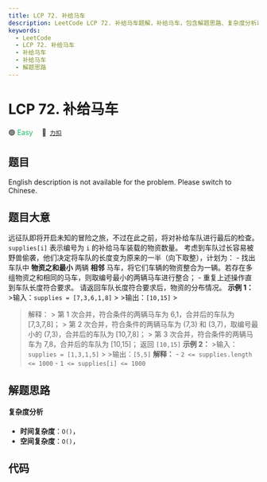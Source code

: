 ```yaml
---
title: LCP 72. 补给马车
description: LeetCode LCP 72. 补给马车题解，补给马车，包含解题思路、复杂度分析以及完整的 JavaScript 代码实现。
keywords:
  - LeetCode
  - LCP 72. 补给马车
  - 补给马车
  - 补给马车
  - 解题思路
---
```


# LCP 72. 补给马车

🟢 <font color=#15bd66>Easy</font>&emsp; 🔗&ensp;[`力扣`](https://leetcode.cn/problems/hqCnmP)

## 题目

English description is not available for the problem. Please switch to
Chinese.


## 题目大意

远征队即将开启未知的冒险之旅，不过在此之前，将对补给车队进行最后的检查。`supplies[i]` 表示编号为 `i` 的补给马车装载的物资数量。
考虑到车队过长容易被野兽偷袭，他们决定将车队的长度变为原来的一半（向下取整），计划为： \- 找出车队中 **物资之和最小** 两辆 **相邻**
马车，将它们车辆的物资整合为一辆。若存在多组物资之和相同的马车，则取编号最小的两辆马车进行整合； \- 重复上述操作直到车队长度符合要求。
请返回车队长度符合要求后，物资的分布情况。 **示例 1：** >输入：`supplies = [7,3,6,1,8]` > >输出：`[10,15]` >
>解释： > 第 1 次合并，符合条件的两辆马车为 6,1，合并后的车队为 [7,3,7,8]； > 第 2 次合并，符合条件的两辆马车为 (7,3) 和
(3,7)，取编号最小的 (7,3)，合并后的车队为 [10,7,8]； > 第 3 次合并，符合条件的两辆马车为 7,8，合并后的车队为 [10,15]；
>返回 `[10,15]` **示例 2：** >输入：`supplies = [1,3,1,5]` > >输出：`[5,5]` **解释：** \- `2
<= supplies.length <= 1000` \- `1 <= supplies[i] <= 1000`


## 解题思路

#### 复杂度分析

- **时间复杂度**：`O()`，
- **空间复杂度**：`O()`，

## 代码

```javascript

```